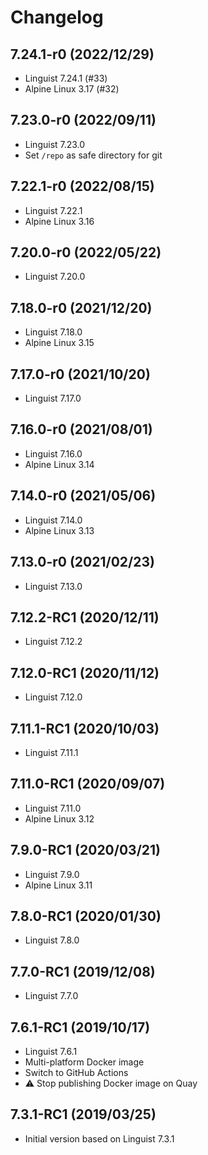 # Changelog

## 7.24.1-r0 (2022/12/29)

* Linguist 7.24.1 (#33)
* Alpine Linux 3.17 (#32)

## 7.23.0-r0 (2022/09/11)

* Linguist 7.23.0
* Set `/repo` as safe directory for git

## 7.22.1-r0 (2022/08/15)

* Linguist 7.22.1
* Alpine Linux 3.16

## 7.20.0-r0 (2022/05/22)

* Linguist 7.20.0

## 7.18.0-r0 (2021/12/20)

* Linguist 7.18.0
* Alpine Linux 3.15

## 7.17.0-r0 (2021/10/20)

* Linguist 7.17.0

## 7.16.0-r0 (2021/08/01)

* Linguist 7.16.0
* Alpine Linux 3.14

## 7.14.0-r0 (2021/05/06)

* Linguist 7.14.0
* Alpine Linux 3.13

## 7.13.0-r0 (2021/02/23)

* Linguist 7.13.0

## 7.12.2-RC1 (2020/12/11)

* Linguist 7.12.2

## 7.12.0-RC1 (2020/11/12)

* Linguist 7.12.0

## 7.11.1-RC1 (2020/10/03)

* Linguist 7.11.1

## 7.11.0-RC1 (2020/09/07)

* Linguist 7.11.0
* Alpine Linux 3.12

## 7.9.0-RC1 (2020/03/21)

* Linguist 7.9.0
* Alpine Linux 3.11

## 7.8.0-RC1 (2020/01/30)

* Linguist 7.8.0

## 7.7.0-RC1 (2019/12/08)

* Linguist 7.7.0

## 7.6.1-RC1 (2019/10/17)

* Linguist 7.6.1
* Multi-platform Docker image
* Switch to GitHub Actions
* :warning: Stop publishing Docker image on Quay

## 7.3.1-RC1 (2019/03/25)

* Initial version based on Linguist 7.3.1
